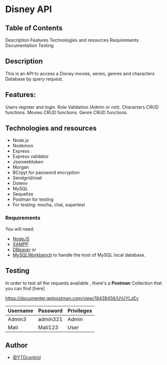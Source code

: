 # Disney API

## Table of Contents
Description
Features
Technologies and resources
Requirements
Documentation
Testing


## Description

 This is an API to access a Disney movies, series, genres and characters Database by query request.

## Features:

Users register and login.
Role Validation (Admin or not).
Characters CRUD functions.
Movies CRUD functions.
Genre CRUD functions.

##  Technologies and resources

- Node.js
- Nodemon
- Express
- Express validator
- Jsonwebtoken
- Morgan
- BCrpyt for password encryption
- Sendgrid/mail
- Dotenv
- MySQL
- Sequelize
- Postman for testing 
- For testing: mocha, chai, supertest


### Requirements

You will need:
- [NodeJS](https://nodejs.org/)
- [XAMPP](https://www.apachefriends.org/es/index.html)
- [DBeaver](https://dbeaver.io) or
- [MySQLWorkbench](https://dev.mysql.com/downloads/workbench/) to handle the host of MySQL local database.




##  Testing 

In order to test all the requests available , there's a **Postman** Collection that you can find [here]

https://documenter.getpostman.com/view/18438456/UVJYLzEv


|Username |Password |Privileges |
|---------|---------|-----------|
|Admin3   |admin321 |Admin      |
|Mati     |Mati123  |User       |



##  Author 
- [@YTDcontrol](https://github.com/YTDcontrol)

